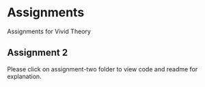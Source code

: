 # Assignments
Assignments for Vivid Theory

## Assignment 2
Please click on assignment-two folder to view code and readme for explanation.
